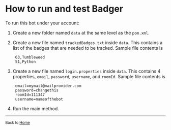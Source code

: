 # How to run and test Badger

To run this bot under your account:

1. Create a new folder named `data` at the same level as the `pom.xml`.
2. Create a new file named `trackedBadges.txt` inside `data`. This contains a list of the badges that are needed to be tracked. Sample file contents is 
        
        63,Tumbleweed
        51,Python

3. Create a new file named `login.properties` inside `data`. This contains 4 properties, `email`, `password`, `username`, and `roomId`. Sample file contents is 
        
        email=mymail@mailprovider.com
        password=changethis
        roomId=111347
        username=nameofthebot

4. Run the main method. 

----

<sub>Back to [Home](/Badger)</sub>